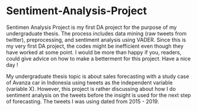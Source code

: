 # Sentiment-Analysis-Project
Sentimen Analysis Project is my first DA project for the purpose of my undergraduate thesis. The process includes data mining (raw tweets from twitter), preprocessing, and sentiment analysis using VADER. Since this is my very first DA project, the codes might be inefficient even though they have worked at some point. I would be more than happy if you, readers, could give advice on how to make a betterment for this project. Have a nice day ! 

My undergraduate thesis topic is about sales forecasting with a study case of Avanza car in Indonesia using tweets as the independent variable (variable X). However, this project is rather discussing about how I do sentiment analysis on the tweets before the insight is used for the next step of forecasting. The tweets I was using dated from 2015 - 2019.
